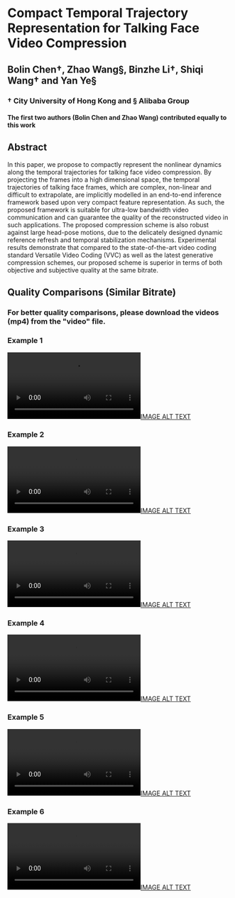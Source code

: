 # Compact Temporal Trajectory Representation for Talking Face Video Compression

## Bolin Chen&dagger;, Zhao Wang&sect;, Binzhe Li&dagger;, Shiqi Wang&dagger; and Yan Ye&sect;

### &dagger; City University of Hong Kong and &sect; Alibaba Group

#### The first two authors (Bolin Chen and Zhao Wang) contributed equally to this work

## Abstract

In this paper, we propose to compactly represent the nonlinear dynamics along the temporal trajectories for talking face video compression. By projecting the frames into a high dimensional space, the temporal trajectories of talking face frames, which are complex, non-linear and difficult to extrapolate, are implicitly modelled in an end-to-end inference framework based upon very compact feature representation. As such, the proposed framework is suitable for ultra-low bandwidth video communication and can guarantee the quality of the reconstructed video in such applications. The proposed compression scheme is also robust against large head-pose motions, due to the delicately designed dynamic reference refresh and temporal stabilization mechanisms. Experimental results demonstrate that compared to the state-of-the-art video coding standard Versatile Video Coding (VVC) as well as the latest generative compression schemes, our proposed scheme is superior in terms of both objective and subjective quality at the same bitrate.

## Quality Comparisons (Similar Bitrate)

### For better quality comparisons, please download the videos (mp4) from the "video" file.


### Example 1

[![IMAGE ALT TEXT](https://user-images.githubusercontent.com/80899378/222747388-7943435b-628a-4d6c-949c-1a595ccdac15.mp4)](https://user-images.githubusercontent.com/80899378/222747388-7943435b-628a-4d6c-949c-1a595ccdac15.mp4)


### Example 2

[![IMAGE ALT TEXT](https://user-images.githubusercontent.com/80899378/222747398-f9bdea16-1b14-44a4-9ff5-e2b911216f0b.mp4)](https://user-images.githubusercontent.com/80899378/222747398-f9bdea16-1b14-44a4-9ff5-e2b911216f0b.mp4)

### Example 3

[![IMAGE ALT TEXT](https://user-images.githubusercontent.com/80899378/222747405-550462a3-6348-47d5-a031-f3e484f4ac6d.mp4)](https://user-images.githubusercontent.com/80899378/222747405-550462a3-6348-47d5-a031-f3e484f4ac6d.mp4)

### Example 4

[![IMAGE ALT TEXT](https://user-images.githubusercontent.com/80899378/222747411-d2bb0c0c-d1ca-49b5-be82-750b3d88f521.mp4)](https://user-images.githubusercontent.com/80899378/222747411-d2bb0c0c-d1ca-49b5-be82-750b3d88f521.mp4)

### Example 5

[![IMAGE ALT TEXT](https://user-images.githubusercontent.com/80899378/222747419-08da6610-1cf5-445f-bbde-394cc2b6a085.mp4)](https://user-images.githubusercontent.com/80899378/222747419-08da6610-1cf5-445f-bbde-394cc2b6a085.mp4)

### Example 6

[![IMAGE ALT TEXT](https://user-images.githubusercontent.com/80899378/222747423-26c459a5-83bc-48cf-999b-a7fb0a3321bd.mp4)](https://user-images.githubusercontent.com/80899378/222747423-26c459a5-83bc-48cf-999b-a7fb0a3321bd.mp4)
